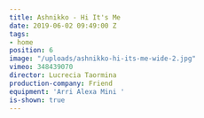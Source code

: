 ```yaml
---
title: Ashnikko - Hi It's Me
date: 2019-06-02 09:49:00 Z
tags:
- home
position: 6
image: "/uploads/ashnikko-hi-its-me-wide-2.jpg"
vimeo: 348439070
director: Lucrecia Taormina
production-company: Friend
equipment: 'Arri Alexa Mini '
is-shown: true
---
```



